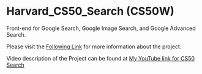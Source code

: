 # Harvard_CS50_Search (CS50W)

Front-end for Google Search, Google Image Search, and Google Advanced Search.

Please visit the [Following Link](https://cs50.harvard.edu/web/2020/projects/0/search/) for more information about the project.

Video description of the Project can be found at [My YouTube link for CS50 Search](https://youtu.be/X681Y7Ej07U)
